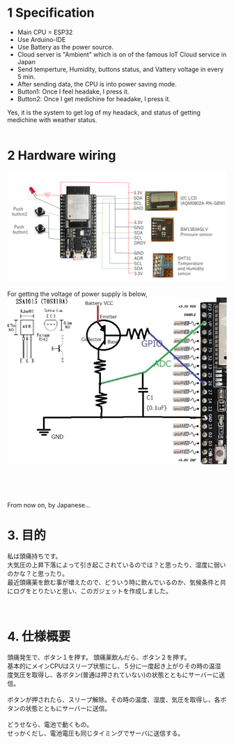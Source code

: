 # 1 Specification
 - Main CPU = ESP32
 - Use Arduino-IDE
 - Use Battery as the power source.
 - Cloud server is "Ambient" which is on of the famous IoT Cloud service in Japan
 - Send temperture, Humidity, buttons status, and Vattery voltage in every 5 min.
 - After sending data, the CPU is into power saving mode.
 - Button1: Once I feel headake, I press it.
 - Button2: Once I get medichine for headake, I press it.

 Yes, it is the system to get log of my headack, and status of getting medichine with weather status. 
 <br><br>

# 2 Hardware wiring

![Image 1](image/wiring1.png)

For getting the voltage of power supply is below,
![Image 2](image/power_measurement.jpg)


 <br><br><br><br>
 From now on, by Japanese...

# 3. 目的

私は頭痛持ちです。<br>
大気圧の上昇下落によって引き起こされているのでは？と思ったり、湿度に弱いのかな？と思ったり。<br>
最近頭痛薬を飲む事が増えたので、どういう時に飲んでいるのか、気候条件と共にログをとりたいと思い、このガジェットを作成しました。<br>
<br><br>

# 4. 仕様概要
頭痛発生で、ボタン１を押す。
頭痛薬飲んだら、ボタン２を押す。
<br>
基本的にメインCPUはスリープ状態にし、５分に一度起き上がりその時の温湿度気圧を取得し、各ボタン(普通は押されていない)の状態とともにサーバーに送信。
<br><br>
ボタンが押されたら、スリープ解除。その時の温度、湿度、気圧を取得し、各ボタンの状態とともにサーバーに送信。<br><br>
どうせなら、電池で動くもの。<br>
せっかくだし、電池電圧も同じタイミングでサーバに送信する。

<br><br>
